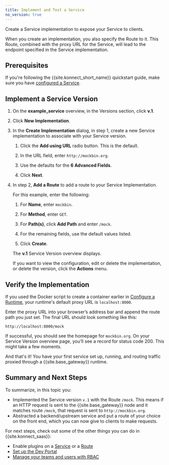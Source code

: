 ```yaml
---
title: Implement and Test a Service
no_version: true
---
```


Create a Service implementation to expose your Service to clients.

When you create an implementation, you also specify the Route to it. This Route,
combined with the proxy URL for the Service, will lead to the endpoint
specified in the Service implementation.

## Prerequisites

If you're following the {{site.konnect_short_name}} quickstart guide,
make sure you have
[configured a Service](/konnect/getting-started/configure-service).

## Implement a Service Version

1. On the **example_service** overview, in the Versions section, click **v.1**.

2. Click **New Implementation**.

3. In the **Create Implementation** dialog, in step 1, create a new Service
implementation to associate with your Service version.

    1. Click the **Add using URL** radio button. This is the default.

    2. In the URL field, enter `http://mockbin.org`.

    3. Use the defaults for the **6 Advanced Fields**.

    4. Click **Next**.

4. In step 2, **Add a Route** to add a route to your Service Implementation.

    For this example, enter the following:

    1. For **Name**, enter `mockbin`.

    2. For **Method**, enter `GET`.

    3. For **Path(s)**, click **Add Path** and enter `/mock`.

    4. For the remaining fields, use the default values listed.

    5. Click **Create**.

    The **v.1** Service Version overview displays.

    If you want to view the configuration, edit or delete the implementation,
    or delete the version, click the **Actions** menu.

## Verify the Implementation

If you used the Docker script to create a container
earlier in [Configure a Runtime](/konnect/getting-started/configure-runtime),
your runtime's default proxy URL is `localhost:8000`.

Enter the proxy URL into your browser’s address bar and append the route path
you just set. The final URL should look something like this:

```
http://localhost:8000/mock
```

If successful, you should see the homepage for `mockbin.org`. On your Service
Version overview page, you’ll see a record for status code 200. This might
take a few moments.

And that's it! You have your first service set up, running, and routing
traffic proxied through a {{site.base_gateway}} runtime.

## Summary and Next Steps

To summarize, in this topic you:

* Implemented the Service version `v.1` with the Route `/mock`. This means if an HTTP
request is sent to the {{site.base_gateway}} node and it matches route `/mock`, that
request is sent to `http://mockbin.org`.
* Abstracted a backend/upstream service and put a route of your choice on the
front end, which you can now give to clients to make requests.

For next steps, check out some of the other things you can do in
{{site.konnect_saas}}:
* Enable plugins on a [Service](/konnect/manage-plugins/enable-service-plugin/) or a
[Route](/konnect/manage-plugins/enable-route-plugin/)
* [Set up the Dev Portal](/konnect/servicehub/dev-portal/service-documentation)
* [Manage your teams and users with RBAC](/konnect/org-management/users-and-roles)
